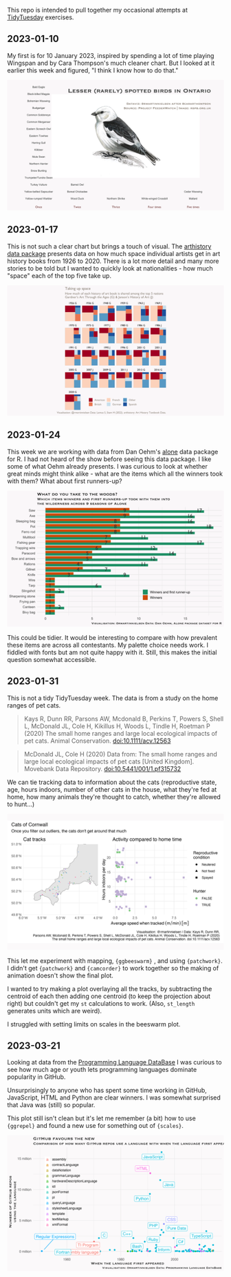 This repo is intended to pull together my occasional attempts at [TidyTuesday](https://github.com/rfordatascience/tidytuesday) exercises.

## 2023-01-10

My first is for 10 January 2023, inspired by spending a lot of time playing Wingspan and by Cara Thompson's much cleaner chart. But I looked at it earlier this week and figured, "I think I know how to do that."

![Text chart showing birds seen in Ontario five times or fewer](plots/202301_birds.png)

## 2023-01-17

This is not such a clear chart but brings a touch of visual. The [arthistory data package](https://saralemus7.github.io/arthistory/) presents data on how much space individual artists get in art history books from 1926 to 2020. There is a lot more detail and many more stories to be told but I wanted to quickly look at nationalities - how much "space" each of the top five take up.

![Treemaps showing distribution of artists nationality in art history textbooks between 1926 and 2020](plots/202302_artists.png)

## 2023-01-24

This week we are working with data from Dan Oehm's [alone](https://github.com/doehm/alone) data package for R. I had not heard of the show before seeing this data package. I like some of what Oehm already presents. I was curious to look at whether great minds might think alike - what are the items which all the winners took with them? What about first runners-up?

![Horizontal bar chart showing loadouts of winners and first runners-up acros 9 seasons of Alone](plots/202303_alone.png)

This could be tidier. It would be interesting to compare with how prevalent these items are across all contestants. My palette choice needs work. I fiddled with fonts but am not quite happy with it. Still, this makes the initial question somewhat accessible.

## 2023-01-31

This is not a tidy TidyTuesday week. The data is from a study on the home ranges of pet cats.

> Kays R, Dunn RR, Parsons AW, Mcdonald B, Perkins T, Powers S, Shell L, McDonald JL, Cole H, Kikillus H, Woods L, Tindle H, Roetman P (2020) The small home ranges and large local ecological impacts of pet cats. Animal Conservation. [doi:10.1111/acv.12563](http://dx.doi.org/10.1111/acv.12563)

> McDonald JL, Cole H (2020) Data from: The small home ranges and large local ecological impacts of pet cats [United Kingdom]. Movebank Data Repository. [doi:10.5441/001/1.pf315732](http://dx.doi.org/10.5441/001/1.pf315732)


We can tie tracking data to information about the cats (reproductive state, age, hours indoors, number of other cats in the house, what they're fed at home, how many animals they're thought to catch, whether they're allowed to hunt...)

![Dual chart showing: (at left) a map of Cornwall, UK, with small specks indicating the very small tracks of domestic cats; (at right) a beeswarm plot which shows little correlation between how much time cats spend indoors during the day and how quickly they move when outside.](plots/202304_cats.png)

This let me experiment with mapping, `{ggbeeswarm}` , and using `{patchwork}`. I didn't get `{patchwork}` and `{camcorder}` to work together so the making of animation doesn't show the final plot.

I wanted to try making a plot overlaying all the tracks, by subtracting the centroid of each then adding one centroid (to keep the projection about right) but couldn't get my `st` calculations to work. (Also, `st_length` generates units which are weird).

I struggled with setting limits on scales in the beeswarm plot.

## 2023-03-21

Looking at data from the [Programming Language DataBase](https://pldb.com/index.html) I was curious to see how much age or youth lets programming languages dominate popularity in GitHub.

Unsurprisingly to anyone who has spent some time working in GitHub, JavaScript, HTML and Python are clear winners. I was somewhat surprised that Java was (still) so popular.

This plot still isn't clean but it's let me remember (a bit) how to use `{ggrepel}` and found a new use for something out of `{scales}`.

![Scatterplot comparing when languages appeared and how often they are used in GitHub. Regular expressions, Fortran, Assembly are old languages and rarely used. JaveScript, Java, HTML and Python (all since 1990) have more than 9 million repos; most other languages have 5 million or fewer](plots/202312_programming.png)